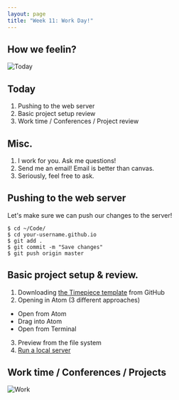 ```yaml
---
layout: page
title: "Week 11: Work Day!"
---
```


## How we feelin?

![Today](http://i.giphy.com/xTiTnJ3BooiDs8dL7W.gif)

## Today

1. Pushing to the web server
2. Basic project setup review
2. Work time / Conferences / Project review

## Misc.

1. I work for you. Ask me questions!
2. Send me an email! Email is better than canvas.
3. Seriously, feel free to ask.

## Pushing to the web server

Let's make sure we can push our changes to the server!

```
$ cd ~/Code/
$ cd your-username.github.io
$ git add .
$ git commit -m "Save changes"
$ git push origin master
```

## Basic project setup & review.

1. Downloading [the Timepiece template](https://github.com/parsons-cc/timepiece) from GitHub
2. Opening in Atom (3 different approaches)
  * Open from Atom
  * Drag into Atom
  * Open from Terminal
3. Preview from the file system
4. [Run a local server](https://gist.github.com/daytona1/3a687b46a43236055819)

## Work time / Conferences / Projects

![Work](http://i.giphy.com/xonOzxf2M8hNu.gif)
